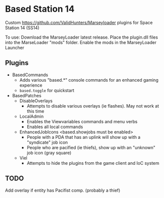 # Based Station 14
Custom https://github.com/ValidHunters/Marseyloader plugins for Space Station 14 (SS14)

To use: Download the MarseyLoader latest release. Place the plugin.dll files into the MarseLoader "mods" folder. Enable the mods in the MarseyLoader Launcher

## Plugins
* BasedCommands
  * Adds various "based.*" console commands for an enhanced gaming experience
  * `based.toggle` for quickstart
* BasedPatches
  * DisableOverlays
    * Attempts to disable various overlays (ie flashes). May not work at this time
  * LocalAdmin
    * Enables the Viewvariables commands and menu verbs
	* Enables all local commands
  * EnhancedJobIcons <based.showjobs must be enabled>
    * People with a PDA that has an uplink will show up with a "syndicate" job icon
	* People who are pacified (ie thiefs), show up with an "unknown" job icon (gray square)
  * Viel
    * Attempts to hide the plugins from the game client and IoC system
  
## TODO
Add overlay if entity has Pacifist comp. (probably a thief)